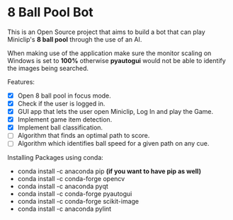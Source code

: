 # 8 Ball Pool Bot

This is an Open Source project that aims to build a bot that can play Miniclip's **8 ball pool** through the use of an AI.

When making use of the application make sure the monitor scaling on Windows is set to **100%** otherwise **pyautogui** would not be able to identify the images being searched.

Features:
- [x] Open 8 ball pool in focus mode.
- [x] Check if the user is logged in.
- [x] GUI app that lets the user open Miniclip, Log In and play the Game.
- [x] Implement game item detection.
- [x] Implement ball classification.
- [ ] Algorithm that finds an optimal path to score.
- [ ] Algorithm which identifies ball speed for a given path on any cue.

Installing Packages using conda:
- conda install -c anaconda pip **(if you want to have pip as well)**
- conda install -c conda-forge opencv
- conda install -c anaconda pyqt
- conda install -c conda-forge pyautogui
- conda install -c conda-forge scikit-image
- conda install -c anaconda pylint